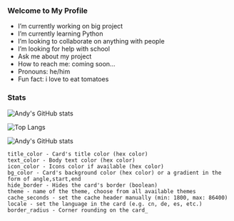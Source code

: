 ### Welcome to My Profile

-  I’m currently working on big project
-  I’m currently learning Python
-  I’m looking to collaborate on anything with people
-  I’m looking for help with school
-  Ask me about my project
-  How to reach me: coming soon...
-  Pronouns: he/him
-  Fun fact: i love to eat tomatoes

### Stats
![Andy's GitHub stats](https://github-readme-stats.vercel.app/api?username=8544&show_icons=true&theme=nord)

![Top Langs](https://github-readme-stats.vercel.app/api/top-langs/?username=8544&layout=compact&theme=nord)




![Andy's GitHub stats](https://github-readme-stats.vercel.app/api?username=8544&show_icons=true&bg_color=#000000&title_color=FFFFFF&icon_color=FFFFFF)


    title_color - Card's title color (hex color)
    text_color - Body text color (hex color)
    icon_color - Icons color if available (hex color)
    bg_color - Card's background color (hex color) or a gradient in the form of angle,start,end
    hide_border - Hides the card's border (boolean)
    theme - name of the theme, choose from all available themes
    cache_seconds - set the cache header manually (min: 1800, max: 86400)
    locale - set the language in the card (e.g. cn, de, es, etc.)
    border_radius - Corner rounding on the card_
    
